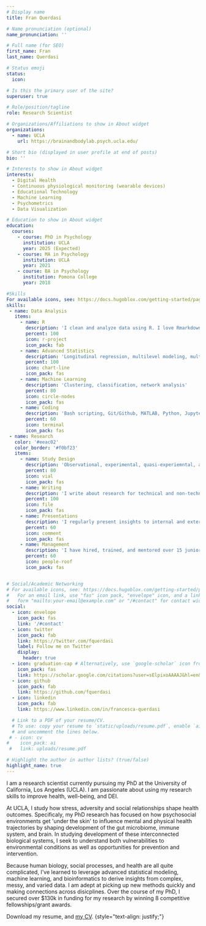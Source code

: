 ```yaml
---
# Display name
title: Fran Querdasi

# Name pronunciation (optional)
name_pronunciation: ''

# Full name (for SEO)
first_name: Fran
last_name: Querdasi

# Status emoji
status:
  icon: 

# Is this the primary user of the site?
superuser: true

# Role/position/tagline
role: Research Scientist

# Organizations/Affiliations to show in About widget
organizations:
  - name: UCLA
    url: https://brainandbodylab.psych.ucla.edu/

# Short bio (displayed in user profile at end of posts)
bio: ''

# Interests to show in About widget
interests:
  - Digital Health
  - Continuous physiological monitoring (wearable devices)
  - Educational Technology
  - Machine Learning
  - Psychometrics
  - Data Visualization

# Education to show in About widget
education:
  courses:
    - course: PhD in Psychology
      institution: UCLA
      year: 2025 (Expected)
    - course: MA in Psychology
      institution: UCLA
      year: 2021
    - course: BA in Psychology
      institution: Pomona College
      year: 2018

#Skills
For available icons, see: https://docs.hugoblox.com/getting-started/page-builder/#icons
skills:
 - name: Data Analysis
   items:
     - name: R
       description: 'I clean and analyze data using R. I love Rmarkdown for in-depth commenting and sharing results. '
       percent: 100
       icon: r-project
       icon_pack: fab
     - name: Advanced Statistics
       description: 'Longitudinal regression, multilevel modeling, multivariate approaches, factor analysis, missing data handling'
       percent: 100
       icon: chart-line
       icon_pack: fas
     - name: Machine Learning
       description: 'Clustering, classification, network analysis'
       percent: 80
       icon: circle-nodes
       icon_pack: fas
     - name: Coding
       description: 'Bash scripting, Git/Github, MATLAB, Python, Jupyter notebook'
       percent: 60
       icon: terminal
       icon_pack: fas
 - name: Research
   color: '#eeac02'
   color_border: '#f0bf23'
   items:
     - name: Study Design
       description: 'Observational, experimental, quasi-experiemntal, and intervention studies'
       percent: 80
       icon: vial
       icon_pack: fas
     - name: Writing
       description: 'I write about research for technical and non-technical audiences'
       percent: 100
       icon: file
       icon_pack: fas
     - name: Presentations
       description: 'I regularly present insights to internal and external stakeholders and I give talks about my research'
       percent: 60
       icon: comment
       icon_pack: fas
     - name: Management
       description: 'I have hired, trained, and mentored over 15 junior staff on study design, data cleaning, reproducible analysis, and communication'
       percent: 60
       icon: people-roof
       icon_pack: fas


# Social/Academic Networking
# For available icons, see: https://docs.hugoblox.com/getting-started/page-builder/#icons
#   For an email link, use "fas" icon pack, "envelope" icon, and a link in the
#   form "mailto:your-email@example.com" or "/#contact" for contact widget.
social:
  - icon: envelope
    icon_pack: fas
    link: '/#contact'
  - icon: twitter
    icon_pack: fab
    link: https://twitter.com/fquerdasi
    label: Follow me on Twitter
    display:
      header: true
  - icon: graduation-cap # Alternatively, use `google-scholar` icon from `ai` icon pack
    icon_pack: fas
    link: https://scholar.google.com/citations?user=sElpixoAAAAJ&hl=en&oi=ao
  - icon: github
    icon_pack: fab
    link: https://github.com/fquerdasi
  - icon: linkedin
    icon_pack: fab
    link: https://www.linkedin.com/in/francesca-querdasi

  # Link to a PDF of your resume/CV.
  # To use: copy your resume to `static/uploads/resume.pdf`, enable `ai` icons in `params.yaml`,
  # and uncomment the lines below.
 # - icon: cv
#    icon_pack: ai
 #   link: uploads/resume.pdf

# Highlight the author in author lists? (true/false)
highlight_name: true
---
```


I am a research scientist currently pursuing my PhD at the University of California, Los Angeles (UCLA). I am passionate about using my research skills to improve health, well-being, and DEI.

At UCLA, I study how stress, adversity and social relationships shape health outcomes. Specificaly, my PhD research has focused on how psychosocial environments get 'under the skin' to influence mental and physical health trajectories by shaping development of the gut microbiome, immune system, and brain. In studying development of these interconnected biological systems, I seek to understand both vulnerabilities to environmental conditions as well as opportunities for prevention and intervention.

Because human biology, social processes, and health are all quite complicated, I've learned to leverage advanced statistical modeling, machine learning, and bioinformatics to derive insights from complex, messy, and varied data. I am adept at picking up new methods quickly and making connections across disicplines. Over the course of my PhD, I secured over $130k in funding for my research by winning 8 competitive fellowships/grant awards. 

Download my resume, and [my CV](https://drive.google.com/file/d/1fjApk8xVYBQCIVKn6IcF4MWj-B7P-uEC/view?usp=sharing). 
{style="text-align: justify;"}
